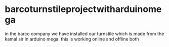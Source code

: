 # barcoturnstileprojectwitharduinomega
in the barco company we have installed our turnstile which is made from the kamal sir in arduino mega. this is working online and offline both
